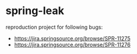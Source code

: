 spring-leak
==============


reproduction project for following bugs:
- https://jira.springsource.org/browse/SPR-11275
- https://jira.springsource.org/browse/SPR-11276